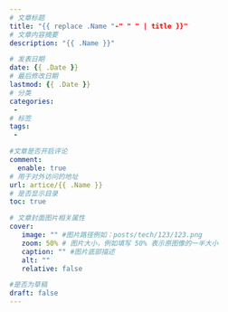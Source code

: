 ```yaml
---
# 文章标题
title: "{{ replace .Name "-" " " | title }}"
# 文章内容摘要
description: "{{ .Name }}"

# 发表日期
date: {{ .Date }}
# 最后修改日期
lastmod: {{ .Date }}
# 分类
categories:
 - 
# 标签
tags:
 - 

#文章是否开启评论
comment:
  enable: true
# 用于对外访问的地址
url: artice/{{ .Name }}
# 是否显示目录
toc: true

# 文章封面图片相关属性
cover:
   image: "" #图片路径例如：posts/tech/123/123.png
   zoom: 50% # 图片大小，例如填写 50% 表示原图像的一半大小
   caption: "" #图片底部描述
   alt: ""
   relative: false

#是否为草稿
draft: false
---
```

